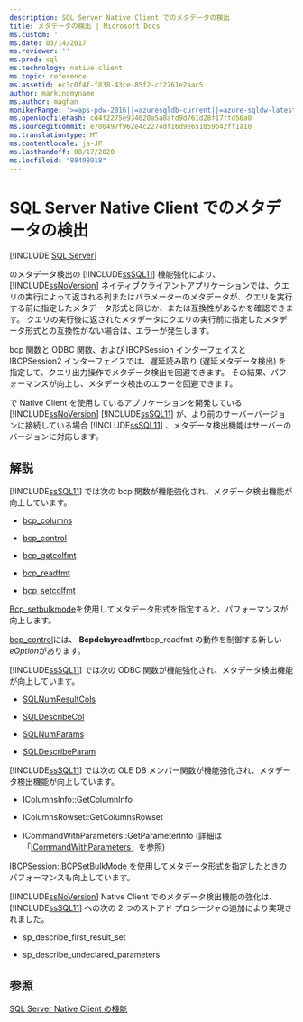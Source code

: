 ```yaml
---
description: SQL Server Native Client でのメタデータの検出
title: メタデータの検出 | Microsoft Docs
ms.custom: ''
ms.date: 03/14/2017
ms.reviewer: ''
ms.prod: sql
ms.technology: native-client
ms.topic: reference
ms.assetid: ec3c0f4f-f838-43ce-85f2-cf2761e2aac5
author: markingmyname
ms.author: maghan
monikerRange: '>=aps-pdw-2016||=azuresqldb-current||=azure-sqldw-latest||>=sql-server-2016||=sqlallproducts-allversions||>=sql-server-linux-2017||=azuresqldb-mi-current'
ms.openlocfilehash: cd4f2275e934620a5a8afd9d761d28f17ffd56a0
ms.sourcegitcommit: e700497f962e4c2274df16d9e651059b42ff1a10
ms.translationtype: MT
ms.contentlocale: ja-JP
ms.lasthandoff: 08/17/2020
ms.locfileid: "88498918"
---
```

# <a name="metadata-discovery-in-sql-server-native-client"></a>SQL Server Native Client でのメタデータの検出
[!INCLUDE [SQL Server](../../../includes/applies-to-version/sql-asdb-asdbmi-asa-pdw.md)]

  のメタデータ検出の [!INCLUDE[ssSQL11](../../../includes/sssql11-md.md)] 機能強化により、 [!INCLUDE[ssNoVersion](../../../includes/ssnoversion-md.md)] ネイティブクライアントアプリケーションでは、クエリの実行によって返される列またはパラメーターのメタデータが、クエリを実行する前に指定したメタデータ形式と同じか、または互換性があるかを確認できます。 クエリの実行後に返されたメタデータにクエリの実行前に指定したメタデータ形式との互換性がない場合は、エラーが発生します。  
  
 bcp 関数と ODBC 関数、および IBCPSession インターフェイスと IBCPSession2 インターフェイスでは、遅延読み取り (遅延メタデータ検出) を指定して、クエリ出力操作でメタデータ検出を回避できます。 その結果、パフォーマンスが向上し、メタデータ検出のエラーを回避できます。  
  
 で Native Client を使用しているアプリケーションを開発している [!INCLUDE[ssNoVersion](../../../includes/ssnoversion-md.md)] [!INCLUDE[ssSQL11](../../../includes/sssql11-md.md)] が、より前のサーバーバージョンに接続している場合 [!INCLUDE[ssSQL11](../../../includes/sssql11-md.md)] 、メタデータ検出機能はサーバーのバージョンに対応します。  
  
## <a name="remarks"></a>解説  
 [!INCLUDE[ssSQL11](../../../includes/sssql11-md.md)] では次の bcp 関数が機能強化され、メタデータ検出機能が向上しています。  
  
-   [bcp_columns](../../../relational-databases/native-client-odbc-extensions-bulk-copy-functions/bcp-columns.md)  
  
-   [bcp_control](../../../relational-databases/native-client-odbc-extensions-bulk-copy-functions/bcp-control.md)  
  
-   [bcp_getcolfmt](../../../relational-databases/native-client-odbc-extensions-bulk-copy-functions/bcp-getcolfmt.md)  
  
-   [bcp_readfmt](../../../relational-databases/native-client-odbc-extensions-bulk-copy-functions/bcp-readfmt.md)  
  
-   [bcp_setcolfmt](../../../relational-databases/native-client-odbc-extensions-bulk-copy-functions/bcp-setcolfmt.md)  
  
 [Bcp_setbulkmode](../../../relational-databases/native-client-odbc-extensions-bulk-copy-functions/bcp-setbulkmode.md)を使用してメタデータ形式を指定すると、パフォーマンスが向上します。  
  
 [bcp_control](../../../relational-databases/native-client-odbc-extensions-bulk-copy-functions/bcp-control.md)には、 **Bcpdelayreadfmt**bcp_readfmt の動作を制御する新しい*eOption*があります。  
  
 [!INCLUDE[ssSQL11](../../../includes/sssql11-md.md)] では次の ODBC 関数が機能強化され、メタデータ検出機能が向上しています。  
  
-   [SQLNumResultCols](../../../relational-databases/native-client-odbc-api/sqlnumresultcols.md)  
  
-   [SQLDescribeCol](../../../relational-databases/native-client-odbc-api/sqldescribecol.md)  
  
-   [SQLNumParams](../../../relational-databases/native-client-odbc-api/sqlnumparams.md)  
  
-   [SQLDescribeParam](../../../relational-databases/native-client-odbc-api/sqldescribeparam.md)  
  
 [!INCLUDE[ssSQL11](../../../includes/sssql11-md.md)] では次の OLE DB メンバー関数が機能強化され、メタデータ検出機能が向上しています。  
  
-   IColumnsInfo::GetColumnInfo  
  
-   IColumnsRowset::GetColumnsRowset  
  
-   ICommandWithParameters::GetParameterInfo (詳細は「[ICommandWithParameters](../../../relational-databases/native-client-ole-db-interfaces/icommandwithparameters.md)」を参照)  
  
 IBCPSession::BCPSetBulkMode を使用してメタデータ形式を指定したときのパフォーマンスも向上しています。  
  
 [!INCLUDE[ssNoVersion](../../../includes/ssnoversion-md.md)] Native Client でのメタデータ検出機能の強化は、[!INCLUDE[ssSQL11](../../../includes/sssql11-md.md)] への次の 2 つのストアド プロシージャの追加により実現されました。  
  
-   sp_describe_first_result_set  
  
-   sp_describe_undeclared_parameters  
  
## <a name="see-also"></a>参照  
 [SQL Server Native Client の機能](../../../relational-databases/native-client/features/sql-server-native-client-features.md)  
  
  
